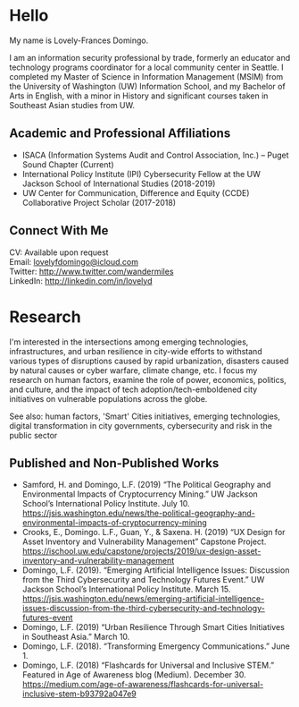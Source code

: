 # Hello
My name is Lovely-Frances Domingo.

I am an information security professional by trade, formerly an educator and technology programs coordinator for a local community center in Seattle. I completed my Master of Science in Information Management (MSIM) from the University of Washington (UW) Information School, and my Bachelor of Arts in English, with a minor in History and significant courses taken in Southeast Asian studies from UW. 

## Academic and Professional Affiliations
- ISACA (Information Systems Audit and Control Association, Inc.) – Puget Sound Chapter (Current)
- International Policy Institute (IPI) Cybersecurity Fellow at the UW Jackson School of International Studies (2018-2019)
- UW Center for Communication, Difference and Equity (CCDE) Collaborative Project Scholar (2017-2018)

## Connect With Me
CV: Available upon request <br />
Email: lovelyfdomingo@icloud.com <br />
Twitter: http://www.twitter.com/wandermiles<br />
LinkedIn: http://linkedin.com/in/lovelyd

# Research
I'm interested in the intersections among emerging technologies, infrastructures, and urban resilience in city-wide efforts to withstand various types of disruptions caused by rapid urbanization, disasters caused by natural causes or cyber warfare, climate change, etc. I focus my research on human factors, examine the role of power, economics, politics, and culture, and the impact of tech adoption/tech-emboldened city initiatives on vulnerable populations across the globe.

See also: human factors, 'Smart' Cities initiatives, emerging technologies, digital transformation in city governments, cybersecurity and risk in the public sector

## Published and Non-Published Works
- Samford, H. and Domingo, L.F. (2019) “The Political Geography and Environmental Impacts of Cryptocurrency Mining.” UW Jackson School’s International Policy Institute. July 10. <https://jsis.washington.edu/news/the-political-geography-and-environmental-impacts-of-cryptocurrency-mining>
- Crooks, E., Domingo. L.F., Guan, Y., & Saxena. H. (2019) “UX Design for Asset Inventory and Vulnerability Management” Capstone Project. <https://ischool.uw.edu/capstone/projects/2019/ux-design-asset-inventory-and-vulnerability-management>
- Domingo, L.F. (2019). “Emerging Artificial Intelligence Issues: Discussion from the Third Cybersecurity and Technology Futures Event.” UW Jackson School’s International Policy Institute. March 15. <https://jsis.washington.edu/news/emerging-artificial-intelligence-issues-discussion-from-the-third-cybersecurity-and-technology-futures-event>
- Domingo, L.F. (2019) “Urban Resilience Through Smart Cities Initiatives in Southeast Asia.” March 10.
- Domingo, L.F. (2018). “Transforming Emergency Communications.” June 1.
- Domingo, L.F. (2018) “Flashcards for Universal and Inclusive STEM.” Featured in Age of Awareness blog (Medium). December 30. <https://medium.com/age-of-awareness/flashcards-for-universal-inclusive-stem-b93792a047e9>
